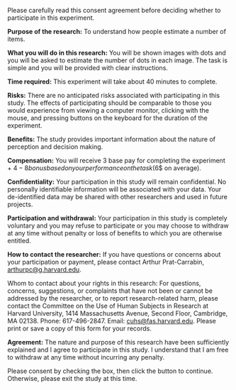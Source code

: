 Please carefully read this consent agreement before deciding whether to participate in this experiment.

**Purpose of the research:** To understand how people estimate a number of items.

**What you will do in this research:** You will be shown images with dots and you will be asked to estimate the number of dots in each image. The task is simple and you will be provided with clear instructions.

**Time required:** This experiment will take about 40 minutes to complete.

**Risks:** There are no anticipated risks associated with participating in this study. The effects of participating should be comparable to those you would experience from viewing a computer monitor, clicking with the mouse, and pressing buttons on the keyboard for the duration of the experiment.

**Benefits:** The study provides important information about the nature of perception and decision making.

**Compensation:** You will receive $3$ base pay for completing the experiment + $4-8 bonus based on your performance on the task ($6$ on average).

**Confidentiality:** Your participation in this study will remain confidential. No personally identifiable information will be associated with your data. Your de-identified data may be shared with other researchers and used in future projects.

**Participation and withdrawal:** Your participation in this study is completely voluntary and you may refuse to participate or you may choose to withdraw at any time without penalty or loss of benefits to which you are otherwise entitled.

**How to contact the researcher:** If you have questions or concerns about your participation or payment, please contact Arthur Prat-Carrabin, arthurpc@g.harvard.edu.

Whom to contact about your rights in this research: For questions, concerns, suggestions, or complaints that have not been or cannot be addressed by the researcher, or to report research-related harm, please contact the Committee on the Use of Human Subjects in Research at Harvard University, 1414 Massachusetts Avenue, Second Floor, Cambridge, MA 02138. Phone: 617-496-2847. Email: cuhs@fas.harvard.edu. Please print or save a copy of this form for your records.

**Agreement:** The nature and purpose of this research have been sufficiently explained and I agree to participate in this study. I understand that I am free to withdraw at any time without incurring any penalty.

Please consent by checking the box, then click the button to continue. Otherwise, please exit the study at this time.